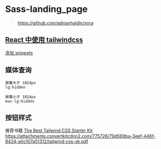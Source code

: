 # Sass-landing_page

> https://github.com/adrianhajdin/xora

## [React 中使用 tailwindcss](https://tailwindcss.com/docs/guides/vite)

[添加 snippets](https://github.com/adrianhajdin/xora?tab=readme-ov-file#snippets)

## 媒体查询

```
屏幕大于 1024px
lg:hidden

屏幕小于 1024px
max-lg:hidden
```

## 按钮样式

推荐书籍
[The Best Tailwind CSS Starter Kit](https://resource.jsmastery.pro/tailwind-starter-kit)
https://attachments.convertkitcdnn2.com/775726/79d569ba-3eef-446f-8424-a0c107a51312/tailwind-css-sk.pdf
